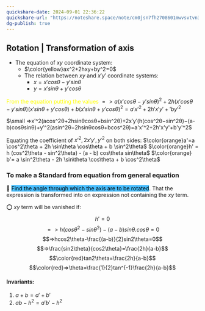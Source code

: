 ```yaml
---
quickshare-date: 2024-09-01 22:36:22
quickshare-url: "https://noteshare.space/note/cm0jsn7fh2708601mwvsvtvn33#kqdJ1eBRA7kqjLr9H9wPALfZAbQZnb92lpX7bNWr444"
dg-publish: true
---
```


## Rotation | Transformation of axis

- The equation of $xy$ coordinate system:
	- $\color{yellow}ax^2+2hxy+by^2=0$
	- The relation between $xy$ and $x'y'$ coordinate systems:
		- $x =x'cos\theta-y'sin\theta$
		- $y = x'sin\theta+y'cos\theta$

<font color="#ffff00">From the equation putting the values</font>
$=> a(x'cos\theta-y'sin\theta)^2+2h(x'cos\theta-y'sin\theta)(x'sin\theta+y'cos\theta)+b(x'sin\theta+y'cos\theta)^2=a'x'^2+2h'x'y'+'by'^2$

$\small =>x′^2(acos^2θ+2hsinθcosθ+bsin^2θ)+2x′y′(h(cos^2θ−sin^2θ)−(a-b)cosθsinθ)+y′^2(asin^2θ−2hsinθcosθ+bcos^2θ)=a'x'^2+2h'x'y'+b'y'^2$

Equating the coefficient of $x'^2,2x'y',y'^2$ on both sides:
$\color{orange}a'=a \cos^2\theta + 2h \sin\theta \cos\theta + b \sin^2\theta$
$\color{orange}h' = h (cos^2\theta - sin^2\theta) - (a - b) cos\theta sin\theta$
$\color{orange} b'= a \sin^2\theta - 2h \sin\theta \cos\theta + b \cos^2\theta$

### To make a Standard from equation from general equation
🔴 <span style="background:rgba(0, 164, 255, 0.72); color:black">Find the angle through which the axis are to be rotated</span>. That the expression is transformed into on expression not containing the $xy$ term.

⭕ $xy$ term will be vanished if:
$$h'=0$$
$$=>h(cos\theta^2-sin\theta^2)-(a-b)sin\theta.cos\theta = 0$$
$$=>hcos2\theta-\frac{(a-b)}{2}sin2\theta=0$$
$$=>\frac{sin2\theta}{cos2\theta}=\frac{2h}{a-b}$$
$$\color{red}tan2\theta=\frac{2h}{a-b}$$
$$\color{red}=>\theta=\frac{1}{2}tan^{-1}\frac{2h}{a-b}$$

#### Invariants:
1. $a+b=a'+b'$
2. $ab-h^2=a'b'-h^2$ 